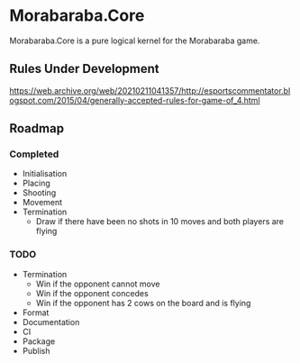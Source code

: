 # Morabaraba.Core

Morabaraba.Core is a pure logical kernel for the Morabaraba game.

## Rules Under Development

https://web.archive.org/web/20210211041357/http://esportscommentator.blogspot.com/2015/04/generally-accepted-rules-for-game-of_4.html

## Roadmap

### Completed

* Initialisation
* Placing
* Shooting
* Movement
* Termination
    * Draw if there have been no shots in 10 moves and both players are flying

### TODO

* Termination
    * Win if the opponent cannot move
    * Win if the opponent concedes
    * Win if the opponent has 2 cows on the board and is flying
* Format
* Documentation
* CI
* Package
* Publish
